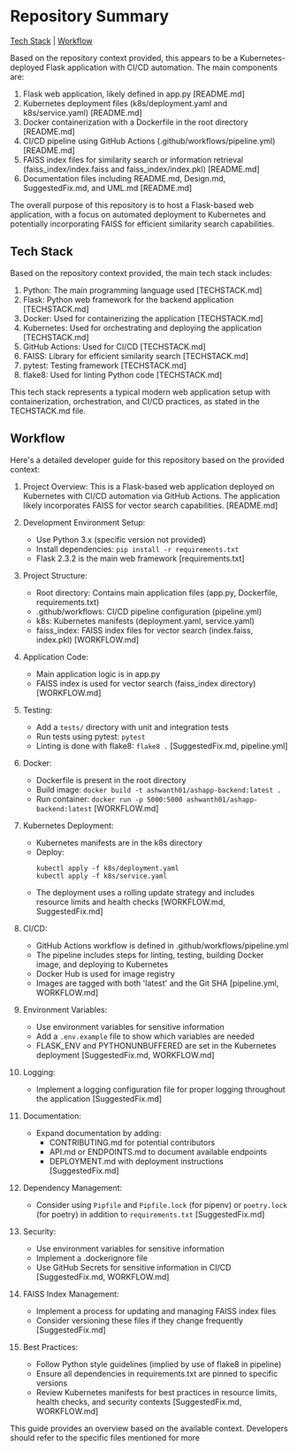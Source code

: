 # Repository Summary

[Tech Stack](TECHSTACK.md) | [Workflow](WORKFLOW.md)

Based on the repository context provided, this appears to be a Kubernetes-deployed Flask application with CI/CD automation. The main components are:

1. Flask web application, likely defined in app.py [README.md]
2. Kubernetes deployment files (k8s/deployment.yaml and k8s/service.yaml) [README.md]
3. Docker containerization with a Dockerfile in the root directory [README.md]
4. CI/CD pipeline using GitHub Actions (.github/workflows/pipeline.yml) [README.md]
5. FAISS index files for similarity search or information retrieval (faiss_index/index.faiss and faiss_index/index.pkl) [README.md]
6. Documentation files including README.md, Design.md, SuggestedFix.md, and UML.md [README.md]

The overall purpose of this repository is to host a Flask-based web application, with a focus on automated deployment to Kubernetes and potentially incorporating FAISS for efficient similarity search capabilities.

## Tech Stack
Based on the repository context provided, the main tech stack includes:

1. Python: The main programming language used [TECHSTACK.md]
2. Flask: Python web framework for the backend application [TECHSTACK.md]
3. Docker: Used for containerizing the application [TECHSTACK.md]
4. Kubernetes: Used for orchestrating and deploying the application [TECHSTACK.md]
5. GitHub Actions: Used for CI/CD [TECHSTACK.md]
6. FAISS: Library for efficient similarity search [TECHSTACK.md]
7. pytest: Testing framework [TECHSTACK.md]
8. flake8: Used for linting Python code [TECHSTACK.md]

This tech stack represents a typical modern web application setup with containerization, orchestration, and CI/CD practices, as stated in the TECHSTACK.md file.

## Workflow
Here's a detailed developer guide for this repository based on the provided context:

1. Project Overview:
   This is a Flask-based web application deployed on Kubernetes with CI/CD automation via GitHub Actions. The application likely incorporates FAISS for vector search capabilities. [README.md]

2. Development Environment Setup:
   - Use Python 3.x (specific version not provided)
   - Install dependencies: `pip install -r requirements.txt`
   - Flask 2.3.2 is the main web framework [requirements.txt]

3. Project Structure:
   - Root directory: Contains main application files (app.py, Dockerfile, requirements.txt)
   - .github/workflows: CI/CD pipeline configuration (pipeline.yml)
   - k8s: Kubernetes manifests (deployment.yaml, service.yaml)
   - faiss_index: FAISS index files for vector search (index.faiss, index.pkl)
   [WORKFLOW.md]

4. Application Code:
   - Main application logic is in app.py
   - FAISS index is used for vector search (faiss_index directory)
   [WORKFLOW.md]

5. Testing:
   - Add a `tests/` directory with unit and integration tests
   - Run tests using pytest: `pytest`
   - Linting is done with flake8: `flake8 .`
   [SuggestedFix.md, pipeline.yml]

6. Docker:
   - Dockerfile is present in the root directory
   - Build image: `docker build -t ashwanth01/ashapp-backend:latest .`
   - Run container: `docker run -p 5000:5000 ashwanth01/ashapp-backend:latest`
   [WORKFLOW.md]

7. Kubernetes Deployment:
   - Kubernetes manifests are in the k8s directory
   - Deploy: 
     ```
     kubectl apply -f k8s/deployment.yaml
     kubectl apply -f k8s/service.yaml
     ```
   - The deployment uses a rolling update strategy and includes resource limits and health checks
   [WORKFLOW.md, SuggestedFix.md]

8. CI/CD:
   - GitHub Actions workflow is defined in .github/workflows/pipeline.yml
   - The pipeline includes steps for linting, testing, building Docker image, and deploying to Kubernetes
   - Docker Hub is used for image registry
   - Images are tagged with both 'latest' and the Git SHA
   [pipeline.yml, WORKFLOW.md]

9. Environment Variables:
   - Use environment variables for sensitive information
   - Add a `.env.example` file to show which variables are needed
   - FLASK_ENV and PYTHONUNBUFFERED are set in the Kubernetes deployment
   [SuggestedFix.md, WORKFLOW.md]

10. Logging:
    - Implement a logging configuration file for proper logging throughout the application
    [SuggestedFix.md]

11. Documentation:
    - Expand documentation by adding:
      - CONTRIBUTING.md for potential contributors
      - API.md or ENDPOINTS.md to document available endpoints
      - DEPLOYMENT.md with deployment instructions
    [SuggestedFix.md]

12. Dependency Management:
    - Consider using `Pipfile` and `Pipfile.lock` (for pipenv) or `poetry.lock` (for poetry) in addition to `requirements.txt`
    [SuggestedFix.md]

13. Security:
    - Use environment variables for sensitive information
    - Implement a .dockerignore file
    - Use GitHub Secrets for sensitive information in CI/CD
    [SuggestedFix.md, WORKFLOW.md]

14. FAISS Index Management:
    - Implement a process for updating and managing FAISS index files
    - Consider versioning these files if they change frequently
    [SuggestedFix.md]

15. Best Practices:
    - Follow Python style guidelines (implied by use of flake8 in pipeline)
    - Ensure all dependencies in requirements.txt are pinned to specific versions
    - Review Kubernetes manifests for best practices in resource limits, health checks, and security contexts
    [SuggestedFix.md, WORKFLOW.md]

This guide provides an overview based on the available context. Developers should refer to the specific files mentioned for more
